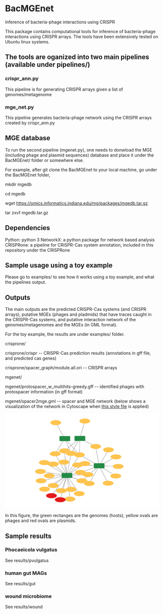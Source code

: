 # BacMGEnet
Inference of bacteria-phage interactions using CRISPR

This package contains computational tools for inference of bacteria-phage interactions using CRISPR arrays. 
The tools have been extensively tested on Ubuntu linux systems. 

## The tools are oganized into two main pipelines (available under pipelines/)
### crispr_ann.py
   This pipeline is for generating CRISPR arrays given a list of genomes/metagenome
### mge_net.py
   This pipeline generates bacteria-phage network using the CRISPR arrays created by crispr_ann.py

## MGE database
To run the second pipeline (mgenet.py), one needs to donwload the MGE (including phage and plasmid sequences) database and place it under the BacMGEnet/ folder or somewhere else. 

For example, after git clone the BacMGEnet to your local machine, go under the BacMGEnet folder,

mkdir mgedb

cd mgedb

wget https://omics.informatics.indiana.edu/mg/packages/mgedb.tar.gz 

tar zxvf mgedb.tar.gz

## Dependencies
Python: python 3
NetworkX: a python package for network based analysis 
CRISPRone: a pipeline for CRISPR-Cas system annotation, included in this repository under the CRISPRone 

## Sample usage using a toy example
Please go to examples/ to see how it works using a toy example, and what the pipelines output. 

## Outputs
The main outputs are the predicted CRISPR-Cas systems (and CRISPR arrays), putative MGEs (phages and pladmids) that have traces caught in the CRISPR-Cas systems, and putative interaction network of the genomes/metagenomes and the MGEs (in GML format).

For the toy example, the results are under examples/ folder.  

crisprone/

crisprone/crispr -- CRISPR-Cas prediction results (annotations in gff file, and predicted cas genes)

crisprone/spacer_graph/module.all.ori -- CRISPR arrays

mgenet/

mgenet/protospacer_w_multihits-greedy.gff -- identified phages with protospacer information (in gff format)

mgenet/spacer2mge.gml -- spacer and MGE network (below shows a visualization of the network in Cytoscape when [this style file](https://github.com/mgtools/BacMGEnet/blob/main/misc/style.xml) is applied)

![This is an image](https://github.com/mgtools/BacMGEnet/blob/main/misc/toynetwork.png)

In this figure, the green rectanges are the genomes (hosts), yellow ovals are phages and red ovals are plasmids. 

## Sample results
### Phocaeicola vulgatus
See results/pvulgatus

### human gut MAGs
See results/gut

### wound microbiome
See results/wound
